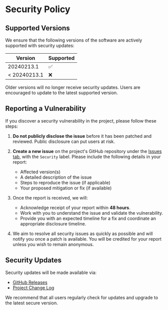 # Security Policy

## Supported Versions

We ensure that the following versions of the software are actively supported with security updates:

| Version | Supported          |
| ------- | ------------------ |
| 20240213.1  | :white_check_mark:  |
| < 20240213.1  | :x:                |

Older versions will no longer receive security updates. Users are encouraged to update to the latest supported version.

## Reporting a Vulnerability

If you discover a security vulnerability in the project, please follow these steps:

1. **Do not publicly disclose the issue** before it has been patched and reviewed. Public disclosure can put users at risk.

2. **Create a new issue** on the project's GitHub repository under the [Issues tab](https://github.com/lanwin/esphome_samsung_hvac_bus/issues), with the `Security` label. Please include the following details in your report:
    - Affected version(s)
    - A detailed description of the issue
    - Steps to reproduce the issue (if applicable)
    - Your proposed mitigation or fix (if available)

3. Once the report is received, we will:
    - Acknowledge receipt of your report within **48 hours**.
    - Work with you to understand the issue and validate the vulnerability.
    - Provide you with an expected timeline for a fix and coordinate an appropriate disclosure timeline.

4. We aim to resolve all security issues as quickly as possible and will notify you once a patch is available. You will be credited for your report unless you wish to remain anonymous.

## Security Updates

Security updates will be made available via:
- [GitHub Releases](https://github.com/lanwin/esphome_samsung_hvac_bus/releases)
- [Project Change Log](https://github.com/lanwin/esphome_samsung_hvac_bus/CHANGELOG.md)

We recommend that all users regularly check for updates and upgrade to the latest secure version.
